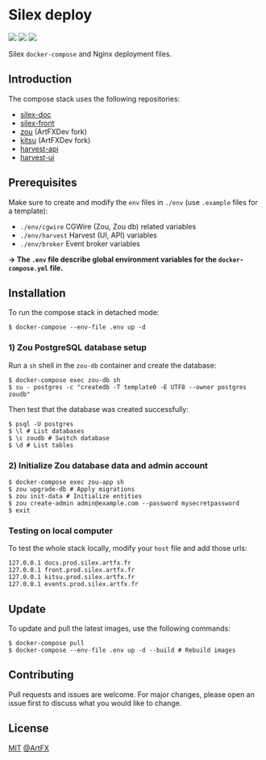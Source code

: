 # Silex deploy

![](https://img.shields.io/badge/Docker-309cef?style=for-the-badge&logo=docker&logoColor=white) ![](https://img.shields.io/badge/Nginx-009639?style=for-the-badge&logo=nginx&logoColor=white) ![](https://img.shields.io/badge/Postgresql-336791?style=for-the-badge&logo=postgresql&logoColor=white)

Silex `docker-compose` and Nginx deployment files.

## Introduction

The compose stack uses the following repositories:

- [silex-doc](https://github.com/ArtFXDev/silex-doc)
- [silex-front](https://github.com/ArtFXDev/silex-front)
- [zou](https://github.com/ArtFXDev/zou/tree/deploy_update) (ArtFXDev fork)
- [kitsu](https://github.com/ArtFXDev/kitsu) (ArtFXDev fork)
- [harvest-api](https://github.com/ArtFXDev/harvest-api)
- [harvest-ui](https://github.com/ArtFXDev/harvest-ui)

## Prerequisites

Make sure to create and modify the `env` files in `./env` (use `.example` files for a template):

- `./env/cgwire` CGWire (Zou, Zou db) related variables
- `./env/harvest` Harvest (UI, API) variables
- `./env/broker` Event broker variables

**-> The `.env` file describe global environment variables for the `docker-compose.yml` file.**

## Installation

To run the compose stack in detached mode:

```shell
$ docker-compose --env-file .env up -d
```

### 1) Zou PostgreSQL database setup

Run a `sh` shell in the `zou-db` container and create the database:

```shell
$ docker-compose exec zou-db sh
$ su - postgres -c "createdb -T template0 -E UTF8 --owner postgres zoudb"
```

Then test that the database was created successfully:

```shell
$ psql -U postgres
$ \l # List databases
$ \c zoudb # Switch database
$ \d # List tables
```

### 2) Initialize Zou database data and admin account

```shell
$ docker-compose exec zou-app sh
$ zou upgrade-db # Apply migrations
$ zou init-data # Initialize entities
$ zou create-admin admin@example.com --password mysecretpassword
$ exit
```

### Testing on local computer

To test the whole stack locally, modify your `host` file and add those urls:

```
127.0.0.1 docs.prod.silex.artfx.fr
127.0.0.1 front.prod.silex.artfx.fr
127.0.0.1 kitsu.prod.silex.artfx.fr
127.0.0.1 events.prod.silex.artfx.fr
```

## Update

To update and pull the latest images, use the following commands:

```shell
$ docker-compose pull
$ docker-compose --env-file .env up -d --build # Rebuild images
```

## Contributing

Pull requests and issues are welcome. For major changes, please open an issue first to discuss what you would like to change.

## License

[MIT](./LICENSE.md) [@ArtFX](https://artfx.school/)
